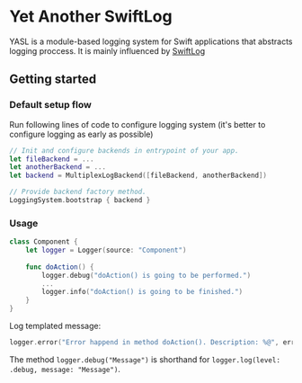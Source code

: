 # Yet Another SwiftLog

YASL is a module-based logging system for Swift applications that abstracts logging proccess. It is mainly influenced by [SwiftLog](https://github.com/apple/swift-log
)
## Getting started
### Default setup flow
Run following lines of code to configure logging system (it's better to configure logging as early as possible)
```swift
// Init and configure backends in entrypoint of your app.
let fileBackend = ... 
let anotherBackend = ...
let backend = MultiplexLogBackend([fileBackend, anotherBackend])

// Provide backend factory method.
LoggingSystem.bootstrap { backend }
```

### Usage
```swift
class Component { 
    let logger = Logger(source: "Component")
    
    func doAction() { 
        logger.debug("doAction() is going to be performed.")
        ...
        logger.info("doAction() is going to be finished.")
    }
}
```

Log templated message:
```swift
logger.error("Error happend in method doAction(). Description: %@", err.localizedDescription)
```

The method `logger.debug("Message")` is shorthand for `logger.log(level: .debug, message: "Message")`.

